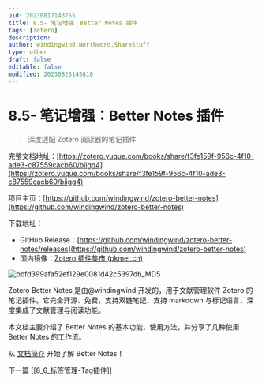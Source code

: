 ```yaml
---
uid: 20230817143755
title: 8.5- 笔记增强：Better Notes 插件
tags: [zotero]
description: 
author: windingwind,Northword,ShareStuff
type: other
draft: false
editable: false
modified: 20230825145810
---
```


# 8.5- 笔记增强：Better Notes 插件

> 深度适配 Zotero 阅读器的笔记插件

完整文档地址：[https://zotero.yuque.com/books/share/f3fe159f-956c-4f10-ade3-c87559cacb60/biigg4](https://zotero.yuque.com/books/share/f3fe159f-956c-4f10-ade3-c87559cacb60/biigg4)

项目主页：[https://github.com/windingwind/zotero-better-notes](https://github.com/windingwind/zotero-better-notes)

下载地址：

- GitHub Release：[https://github.com/windingwind/zotero-better-notes/releases](https://github.com/windingwind/zotero-better-notes)
- 国内镜像：[Zotero 插件集市 (pkmer.cn)](https://pkmer.cn/products/zotero/zoteroMarket/)

![bbfd399afa52ef129e0081d42c5397db_MD5](https://cdn.pkmer.cn/images/202308171546699.png!pkmer)

Zotero Better Notes 是由@windingwind 开发的，用于文献管理软件 Zotero 的笔记插件。它完全开源、免费，支持双链笔记，支持 markdown 与标记语言，深度集成了文献管理与阅读功能。

本文档主要介绍了 Better Notes 的基本功能，使用方法，并分享了几种使用 Better Notes 的工作流。

从 [文档简介](https://zotero.yuque.com/books/share/f3fe159f-956c-4f10-ade3-c87559cacb60/biigg4) 开始了解 Better Notes！

下一篇 [[8_6_标签管理-Tag插件]]